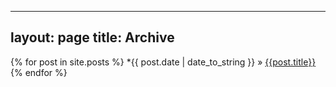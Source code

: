 
---
layout: page
title: Archive
---

{% for post in site.posts %}
 *{{ post.date | date_to_string }} &raquo; [{{post.title}}]({{post.url}})
{% endfor %}
